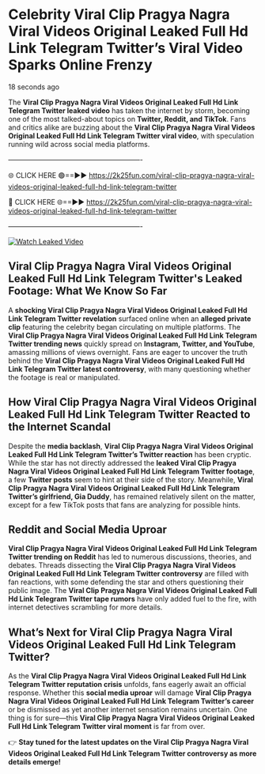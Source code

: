 # Celebrity Viral Clip Pragya Nagra Viral Videos Original Leaked Full Hd Link Telegram Twitter’s Viral Video Sparks Online Frenzy

18 seconds ago

The **Viral Clip Pragya Nagra Viral Videos Original Leaked Full Hd Link Telegram Twitter leaked video** has taken the internet by storm, becoming one of the most talked-about topics on **Twitter, Reddit, and TikTok**. Fans and critics alike are buzzing about the **Viral Clip Pragya Nagra Viral Videos Original Leaked Full Hd Link Telegram Twitter viral video**, with speculation running wild across social media platforms.

———————————————————-

🌐 CLICK HERE 🟢==►► https://2k25fun.com/viral-clip-pragya-nagra-viral-videos-original-leaked-full-hd-link-telegram-twitter

🔴 CLICK HERE 🌐==►► https://2k25fun.com/viral-clip-pragya-nagra-viral-videos-original-leaked-full-hd-link-telegram-twitter

———————————————————-

[![Watch Leaked Video](https://miro.medium.com/v2/resize:fit:828/format:webp/1*cilzJN44JGOrTw9NJCrNHA.gif "Watch Leaked Video")](https://2k25fun.com/viral-clip-pragya-nagra-viral-videos-original-leaked-full-hd-link-telegram-twitter)

## **Viral Clip Pragya Nagra Viral Videos Original Leaked Full Hd Link Telegram Twitter's Leaked Footage: What We Know So Far**  
A **shocking Viral Clip Pragya Nagra Viral Videos Original Leaked Full Hd Link Telegram Twitter revelation** surfaced online when an **alleged private clip** featuring the celebrity began circulating on multiple platforms. The **Viral Clip Pragya Nagra Viral Videos Original Leaked Full Hd Link Telegram Twitter trending news** quickly spread on **Instagram, Twitter, and YouTube**, amassing millions of views overnight. Fans are eager to uncover the truth behind the **Viral Clip Pragya Nagra Viral Videos Original Leaked Full Hd Link Telegram Twitter latest controversy**, with many questioning whether the footage is real or manipulated.  

## **How Viral Clip Pragya Nagra Viral Videos Original Leaked Full Hd Link Telegram Twitter Reacted to the Internet Scandal**  
Despite the **media backlash**, **Viral Clip Pragya Nagra Viral Videos Original Leaked Full Hd Link Telegram Twitter’s Twitter reaction** has been cryptic. While the star has not directly addressed the **leaked Viral Clip Pragya Nagra Viral Videos Original Leaked Full Hd Link Telegram Twitter footage**, a few **Twitter posts** seem to hint at their side of the story. Meanwhile, **Viral Clip Pragya Nagra Viral Videos Original Leaked Full Hd Link Telegram Twitter’s girlfriend, Gia Duddy**, has remained relatively silent on the matter, except for a few TikTok posts that fans are analyzing for possible hints.  

## **Reddit and Social Media Uproar**  
**Viral Clip Pragya Nagra Viral Videos Original Leaked Full Hd Link Telegram Twitter trending on Reddit** has led to numerous discussions, theories, and debates. Threads dissecting the **Viral Clip Pragya Nagra Viral Videos Original Leaked Full Hd Link Telegram Twitter controversy** are filled with fan reactions, with some defending the star and others questioning their public image. The **Viral Clip Pragya Nagra Viral Videos Original Leaked Full Hd Link Telegram Twitter tape rumors** have only added fuel to the fire, with internet detectives scrambling for more details.  

## **What’s Next for Viral Clip Pragya Nagra Viral Videos Original Leaked Full Hd Link Telegram Twitter?**  
As the **Viral Clip Pragya Nagra Viral Videos Original Leaked Full Hd Link Telegram Twitter reputation crisis** unfolds, fans eagerly await an official response. Whether this **social media uproar** will damage **Viral Clip Pragya Nagra Viral Videos Original Leaked Full Hd Link Telegram Twitter’s career** or be dismissed as yet another internet sensation remains uncertain. One thing is for sure—this **Viral Clip Pragya Nagra Viral Videos Original Leaked Full Hd Link Telegram Twitter viral moment** is far from over.  

👉 **Stay tuned for the latest updates on the Viral Clip Pragya Nagra Viral Videos Original Leaked Full Hd Link Telegram Twitter controversy as more details emerge!**  